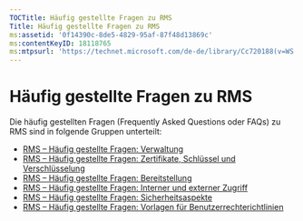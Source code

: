 ```yaml
---
TOCTitle: Häufig gestellte Fragen zu RMS
Title: Häufig gestellte Fragen zu RMS
ms:assetid: '0f14390c-8de5-4829-95af-87f48d13869c'
ms:contentKeyID: 18118765
ms:mtpsurl: 'https://technet.microsoft.com/de-de/library/Cc720188(v=WS.10)'
---
```


Häufig gestellte Fragen zu RMS
==============================

Die häufig gestellten Fragen (Frequently Asked Questions oder FAQs) zu RMS sind in folgende Gruppen unterteilt:

-   [RMS – Häufig gestellte Fragen: Verwaltung](https://technet.microsoft.com/43f77336-5e62-4405-9efb-55417a402d62)
-   [RMS – Häufig gestellte Fragen: Zertifikate, Schlüssel und Verschlüsselung](https://technet.microsoft.com/ad8cc088-1dea-44c2-be68-9091129f0f12)
-   [RMS – Häufig gestellte Fragen: Bereitstellung](https://technet.microsoft.com/5559ae65-77ae-4e0b-bfd8-3512409ed29b)
-   [RMS – Häufig gestellte Fragen: Interner und externer Zugriff](https://technet.microsoft.com/59c2c51f-6c20-450c-a334-0e1486292074)
-   [RMS – Häufig gestellte Fragen: Sicherheitsaspekte](https://technet.microsoft.com/ff433834-79aa-481f-bd39-3393be12a26f)
-   [RMS – Häufig gestellte Fragen: Vorlagen für Benutzerrechterichtlinien](https://technet.microsoft.com/01515f08-9844-4c1a-9ab5-a5a60a901b50)